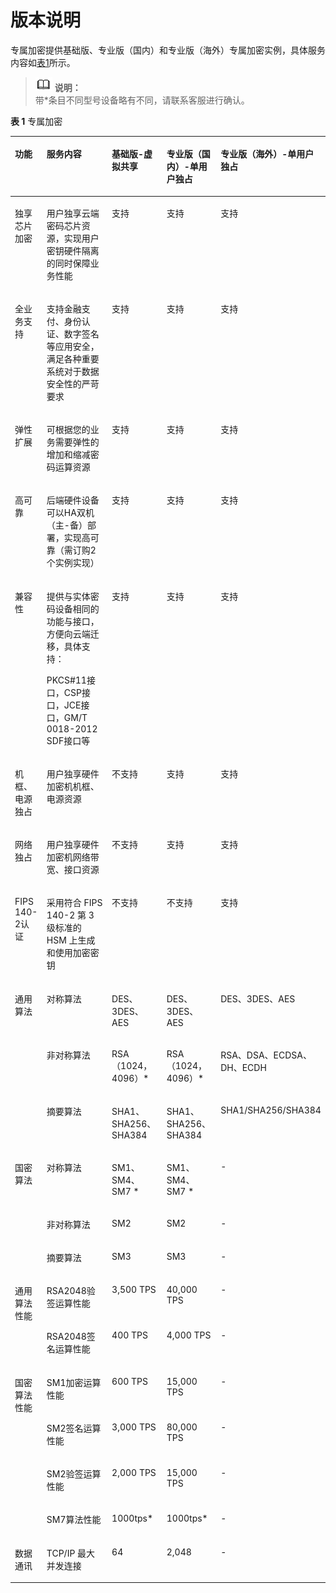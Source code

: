# 版本说明<a name="dew_01_0144"></a>

专属加密提供基础版、专业版（国内）和专业版（海外）专属加密实例，具体服务内容如[表1](#zh-cn_topic_0112991614_table1780213431484)所示。

>![](public_sys-resources/icon-note.gif) **说明：**   
>带\*条目不同型号设备略有不同，请联系客服进行确认。  

**表 1**  专属加密

<a name="zh-cn_topic_0112991614_table1780213431484"></a>
<table><thead align="left"><tr id="zh-cn_topic_0112991614_row9535184412488"><th class="cellrowborder" valign="top" width="10.3010301030103%" id="mcps1.2.6.1.1"><p id="zh-cn_topic_0112991614_p3535184494810"><a name="zh-cn_topic_0112991614_p3535184494810"></a><a name="zh-cn_topic_0112991614_p3535184494810"></a>功能</p>
</th>
<th class="cellrowborder" valign="top" width="31.543154315431543%" id="mcps1.2.6.1.2"><p id="zh-cn_topic_0112991614_p1153534411482"><a name="zh-cn_topic_0112991614_p1153534411482"></a><a name="zh-cn_topic_0112991614_p1153534411482"></a>服务内容</p>
</th>
<th class="cellrowborder" valign="top" width="18.81188118811881%" id="mcps1.2.6.1.3"><p id="zh-cn_topic_0112991614_p153584474813"><a name="zh-cn_topic_0112991614_p153584474813"></a><a name="zh-cn_topic_0112991614_p153584474813"></a>基础版-虚拟共享</p>
</th>
<th class="cellrowborder" valign="top" width="18.051805180518052%" id="mcps1.2.6.1.4"><p id="zh-cn_topic_0112991614_p1453594494817"><a name="zh-cn_topic_0112991614_p1453594494817"></a><a name="zh-cn_topic_0112991614_p1453594494817"></a>专业版（国内）-单用户独占</p>
</th>
<th class="cellrowborder" valign="top" width="21.292129212921292%" id="mcps1.2.6.1.5"><p id="zh-cn_topic_0112991614_p784010812496"><a name="zh-cn_topic_0112991614_p784010812496"></a><a name="zh-cn_topic_0112991614_p784010812496"></a>专业版（海外）-单用户独占</p>
</th>
</tr>
</thead>
<tbody><tr id="zh-cn_topic_0112991614_row4535544134814"><td class="cellrowborder" valign="top" width="10.3010301030103%" headers="mcps1.2.6.1.1 "><p id="zh-cn_topic_0112991614_p053584416488"><a name="zh-cn_topic_0112991614_p053584416488"></a><a name="zh-cn_topic_0112991614_p053584416488"></a>独享芯片加密</p>
</td>
<td class="cellrowborder" valign="top" width="31.543154315431543%" headers="mcps1.2.6.1.2 "><p id="zh-cn_topic_0112991614_p65355444486"><a name="zh-cn_topic_0112991614_p65355444486"></a><a name="zh-cn_topic_0112991614_p65355444486"></a>用户独享云端密码芯片资源，实现用户密钥硬件隔离的同时保障业务性能</p>
</td>
<td class="cellrowborder" valign="top" width="18.81188118811881%" headers="mcps1.2.6.1.3 "><p id="zh-cn_topic_0112991614_p0535144134818"><a name="zh-cn_topic_0112991614_p0535144134818"></a><a name="zh-cn_topic_0112991614_p0535144134818"></a>支持</p>
</td>
<td class="cellrowborder" valign="top" width="18.051805180518052%" headers="mcps1.2.6.1.4 "><p id="zh-cn_topic_0112991614_p653514416480"><a name="zh-cn_topic_0112991614_p653514416480"></a><a name="zh-cn_topic_0112991614_p653514416480"></a>支持</p>
</td>
<td class="cellrowborder" valign="top" width="21.292129212921292%" headers="mcps1.2.6.1.5 "><p id="zh-cn_topic_0112991614_p1384018854911"><a name="zh-cn_topic_0112991614_p1384018854911"></a><a name="zh-cn_topic_0112991614_p1384018854911"></a>支持</p>
</td>
</tr>
<tr id="zh-cn_topic_0112991614_row153584412486"><td class="cellrowborder" valign="top" width="10.3010301030103%" headers="mcps1.2.6.1.1 "><p id="zh-cn_topic_0112991614_p4535144413484"><a name="zh-cn_topic_0112991614_p4535144413484"></a><a name="zh-cn_topic_0112991614_p4535144413484"></a>全业务支持</p>
</td>
<td class="cellrowborder" valign="top" width="31.543154315431543%" headers="mcps1.2.6.1.2 "><p id="zh-cn_topic_0112991614_p12536184418489"><a name="zh-cn_topic_0112991614_p12536184418489"></a><a name="zh-cn_topic_0112991614_p12536184418489"></a>支持金融支付、身份认证、数字签名等应用安全，满足各种重要系统对于数据安全性的严苛要求</p>
</td>
<td class="cellrowborder" valign="top" width="18.81188118811881%" headers="mcps1.2.6.1.3 "><p id="zh-cn_topic_0112991614_p35363448481"><a name="zh-cn_topic_0112991614_p35363448481"></a><a name="zh-cn_topic_0112991614_p35363448481"></a>支持</p>
</td>
<td class="cellrowborder" valign="top" width="18.051805180518052%" headers="mcps1.2.6.1.4 "><p id="zh-cn_topic_0112991614_p13536194484811"><a name="zh-cn_topic_0112991614_p13536194484811"></a><a name="zh-cn_topic_0112991614_p13536194484811"></a>支持</p>
</td>
<td class="cellrowborder" valign="top" width="21.292129212921292%" headers="mcps1.2.6.1.5 "><p id="zh-cn_topic_0112991614_p12840168194915"><a name="zh-cn_topic_0112991614_p12840168194915"></a><a name="zh-cn_topic_0112991614_p12840168194915"></a>支持</p>
</td>
</tr>
<tr id="zh-cn_topic_0112991614_row17536104404811"><td class="cellrowborder" valign="top" width="10.3010301030103%" headers="mcps1.2.6.1.1 "><p id="zh-cn_topic_0112991614_p1853674454817"><a name="zh-cn_topic_0112991614_p1853674454817"></a><a name="zh-cn_topic_0112991614_p1853674454817"></a>弹性扩展</p>
</td>
<td class="cellrowborder" valign="top" width="31.543154315431543%" headers="mcps1.2.6.1.2 "><p id="zh-cn_topic_0112991614_p2053612445480"><a name="zh-cn_topic_0112991614_p2053612445480"></a><a name="zh-cn_topic_0112991614_p2053612445480"></a>可根据您的业务需要弹性的增加和缩减密码运算资源</p>
</td>
<td class="cellrowborder" valign="top" width="18.81188118811881%" headers="mcps1.2.6.1.3 "><p id="zh-cn_topic_0112991614_p185361644164812"><a name="zh-cn_topic_0112991614_p185361644164812"></a><a name="zh-cn_topic_0112991614_p185361644164812"></a>支持</p>
</td>
<td class="cellrowborder" valign="top" width="18.051805180518052%" headers="mcps1.2.6.1.4 "><p id="zh-cn_topic_0112991614_p953618443488"><a name="zh-cn_topic_0112991614_p953618443488"></a><a name="zh-cn_topic_0112991614_p953618443488"></a>支持</p>
</td>
<td class="cellrowborder" valign="top" width="21.292129212921292%" headers="mcps1.2.6.1.5 "><p id="zh-cn_topic_0112991614_p1084111816491"><a name="zh-cn_topic_0112991614_p1084111816491"></a><a name="zh-cn_topic_0112991614_p1084111816491"></a>支持</p>
</td>
</tr>
<tr id="zh-cn_topic_0112991614_row753684494816"><td class="cellrowborder" valign="top" width="10.3010301030103%" headers="mcps1.2.6.1.1 "><p id="zh-cn_topic_0112991614_p2537144434810"><a name="zh-cn_topic_0112991614_p2537144434810"></a><a name="zh-cn_topic_0112991614_p2537144434810"></a>高可靠</p>
</td>
<td class="cellrowborder" valign="top" width="31.543154315431543%" headers="mcps1.2.6.1.2 "><p id="zh-cn_topic_0112991614_p16537544174812"><a name="zh-cn_topic_0112991614_p16537544174812"></a><a name="zh-cn_topic_0112991614_p16537544174812"></a>后端硬件设备可以HA双机（主-备）部署，实现高可靠（需订购2个实例实现）</p>
</td>
<td class="cellrowborder" valign="top" width="18.81188118811881%" headers="mcps1.2.6.1.3 "><p id="zh-cn_topic_0112991614_p19537154494818"><a name="zh-cn_topic_0112991614_p19537154494818"></a><a name="zh-cn_topic_0112991614_p19537154494818"></a>支持</p>
</td>
<td class="cellrowborder" valign="top" width="18.051805180518052%" headers="mcps1.2.6.1.4 "><p id="zh-cn_topic_0112991614_p135371344204817"><a name="zh-cn_topic_0112991614_p135371344204817"></a><a name="zh-cn_topic_0112991614_p135371344204817"></a>支持</p>
</td>
<td class="cellrowborder" valign="top" width="21.292129212921292%" headers="mcps1.2.6.1.5 "><p id="zh-cn_topic_0112991614_p208413814498"><a name="zh-cn_topic_0112991614_p208413814498"></a><a name="zh-cn_topic_0112991614_p208413814498"></a>支持</p>
</td>
</tr>
<tr id="zh-cn_topic_0112991614_row1053744474816"><td class="cellrowborder" valign="top" width="10.3010301030103%" headers="mcps1.2.6.1.1 "><p id="zh-cn_topic_0112991614_p05371044114813"><a name="zh-cn_topic_0112991614_p05371044114813"></a><a name="zh-cn_topic_0112991614_p05371044114813"></a>兼容性</p>
</td>
<td class="cellrowborder" valign="top" width="31.543154315431543%" headers="mcps1.2.6.1.2 "><p id="zh-cn_topic_0112991614_p1353710441488"><a name="zh-cn_topic_0112991614_p1353710441488"></a><a name="zh-cn_topic_0112991614_p1353710441488"></a>提供与实体密码设备相同的功能与接口，方便向云端迁移，具体支持：</p>
<p id="zh-cn_topic_0112991614_p853714418487"><a name="zh-cn_topic_0112991614_p853714418487"></a><a name="zh-cn_topic_0112991614_p853714418487"></a>PKCS#11接口，CSP接口，JCE接口，GM/T 0018-2012 SDF接口等</p>
</td>
<td class="cellrowborder" valign="top" width="18.81188118811881%" headers="mcps1.2.6.1.3 "><p id="zh-cn_topic_0112991614_p6537644114818"><a name="zh-cn_topic_0112991614_p6537644114818"></a><a name="zh-cn_topic_0112991614_p6537644114818"></a>支持</p>
</td>
<td class="cellrowborder" valign="top" width="18.051805180518052%" headers="mcps1.2.6.1.4 "><p id="zh-cn_topic_0112991614_p1953719448489"><a name="zh-cn_topic_0112991614_p1953719448489"></a><a name="zh-cn_topic_0112991614_p1953719448489"></a>支持</p>
</td>
<td class="cellrowborder" valign="top" width="21.292129212921292%" headers="mcps1.2.6.1.5 "><p id="zh-cn_topic_0112991614_p584198154910"><a name="zh-cn_topic_0112991614_p584198154910"></a><a name="zh-cn_topic_0112991614_p584198154910"></a>支持</p>
</td>
</tr>
<tr id="zh-cn_topic_0112991614_row11537644184817"><td class="cellrowborder" valign="top" width="10.3010301030103%" headers="mcps1.2.6.1.1 "><p id="zh-cn_topic_0112991614_p4537144419483"><a name="zh-cn_topic_0112991614_p4537144419483"></a><a name="zh-cn_topic_0112991614_p4537144419483"></a>机框、电源独占</p>
</td>
<td class="cellrowborder" valign="top" width="31.543154315431543%" headers="mcps1.2.6.1.2 "><p id="zh-cn_topic_0112991614_p1453711444487"><a name="zh-cn_topic_0112991614_p1453711444487"></a><a name="zh-cn_topic_0112991614_p1453711444487"></a>用户独享硬件加密机机框、电源资源</p>
</td>
<td class="cellrowborder" valign="top" width="18.81188118811881%" headers="mcps1.2.6.1.3 "><p id="zh-cn_topic_0112991614_p145371744114820"><a name="zh-cn_topic_0112991614_p145371744114820"></a><a name="zh-cn_topic_0112991614_p145371744114820"></a>不支持</p>
</td>
<td class="cellrowborder" valign="top" width="18.051805180518052%" headers="mcps1.2.6.1.4 "><p id="zh-cn_topic_0112991614_p11537134415481"><a name="zh-cn_topic_0112991614_p11537134415481"></a><a name="zh-cn_topic_0112991614_p11537134415481"></a>支持</p>
</td>
<td class="cellrowborder" valign="top" width="21.292129212921292%" headers="mcps1.2.6.1.5 "><p id="zh-cn_topic_0112991614_p984128144911"><a name="zh-cn_topic_0112991614_p984128144911"></a><a name="zh-cn_topic_0112991614_p984128144911"></a>支持</p>
</td>
</tr>
<tr id="zh-cn_topic_0112991614_row653744410486"><td class="cellrowborder" valign="top" width="10.3010301030103%" headers="mcps1.2.6.1.1 "><p id="zh-cn_topic_0112991614_p2537154416480"><a name="zh-cn_topic_0112991614_p2537154416480"></a><a name="zh-cn_topic_0112991614_p2537154416480"></a>网络独占</p>
</td>
<td class="cellrowborder" valign="top" width="31.543154315431543%" headers="mcps1.2.6.1.2 "><p id="zh-cn_topic_0112991614_p1853704454814"><a name="zh-cn_topic_0112991614_p1853704454814"></a><a name="zh-cn_topic_0112991614_p1853704454814"></a>用户独享硬件加密机网络带宽、接口资源</p>
</td>
<td class="cellrowborder" valign="top" width="18.81188118811881%" headers="mcps1.2.6.1.3 "><p id="zh-cn_topic_0112991614_p1853864444816"><a name="zh-cn_topic_0112991614_p1853864444816"></a><a name="zh-cn_topic_0112991614_p1853864444816"></a>不支持</p>
</td>
<td class="cellrowborder" valign="top" width="18.051805180518052%" headers="mcps1.2.6.1.4 "><p id="zh-cn_topic_0112991614_p135381644114814"><a name="zh-cn_topic_0112991614_p135381644114814"></a><a name="zh-cn_topic_0112991614_p135381644114814"></a>支持</p>
</td>
<td class="cellrowborder" valign="top" width="21.292129212921292%" headers="mcps1.2.6.1.5 "><p id="zh-cn_topic_0112991614_p108411684495"><a name="zh-cn_topic_0112991614_p108411684495"></a><a name="zh-cn_topic_0112991614_p108411684495"></a>支持</p>
</td>
</tr>
<tr id="zh-cn_topic_0112991614_row0246420121911"><td class="cellrowborder" valign="top" width="10.3010301030103%" headers="mcps1.2.6.1.1 "><p id="zh-cn_topic_0112991614_p17539444124819"><a name="zh-cn_topic_0112991614_p17539444124819"></a><a name="zh-cn_topic_0112991614_p17539444124819"></a>FIPS 140-2认证</p>
</td>
<td class="cellrowborder" valign="top" width="31.543154315431543%" headers="mcps1.2.6.1.2 "><p id="zh-cn_topic_0112991614_p45391044164811"><a name="zh-cn_topic_0112991614_p45391044164811"></a><a name="zh-cn_topic_0112991614_p45391044164811"></a>采用符合 FIPS 140-2 第 3 级标准的 HSM 上生成和使用加密密钥</p>
</td>
<td class="cellrowborder" valign="top" width="18.81188118811881%" headers="mcps1.2.6.1.3 "><p id="zh-cn_topic_0112991614_p1353910443486"><a name="zh-cn_topic_0112991614_p1353910443486"></a><a name="zh-cn_topic_0112991614_p1353910443486"></a>不支持</p>
</td>
<td class="cellrowborder" valign="top" width="18.051805180518052%" headers="mcps1.2.6.1.4 "><p id="zh-cn_topic_0112991614_p165391144174819"><a name="zh-cn_topic_0112991614_p165391144174819"></a><a name="zh-cn_topic_0112991614_p165391144174819"></a>不支持</p>
</td>
<td class="cellrowborder" valign="top" width="21.292129212921292%" headers="mcps1.2.6.1.5 "><p id="zh-cn_topic_0112991614_p108411980494"><a name="zh-cn_topic_0112991614_p108411980494"></a><a name="zh-cn_topic_0112991614_p108411980494"></a>支持</p>
</td>
</tr>
<tr id="zh-cn_topic_0112991614_row1172761103015"><td class="cellrowborder" rowspan="3" valign="top" width="10.3010301030103%" headers="mcps1.2.6.1.1 "><p id="zh-cn_topic_0112991614_p1130181753015"><a name="zh-cn_topic_0112991614_p1130181753015"></a><a name="zh-cn_topic_0112991614_p1130181753015"></a>通用算法</p>
</td>
<td class="cellrowborder" valign="top" width="31.543154315431543%" headers="mcps1.2.6.1.2 "><p id="zh-cn_topic_0112991614_p1230111723015"><a name="zh-cn_topic_0112991614_p1230111723015"></a><a name="zh-cn_topic_0112991614_p1230111723015"></a>对称算法</p>
</td>
<td class="cellrowborder" valign="top" width="18.81188118811881%" headers="mcps1.2.6.1.3 "><p id="zh-cn_topic_0112991614_p11301017103019"><a name="zh-cn_topic_0112991614_p11301017103019"></a><a name="zh-cn_topic_0112991614_p11301017103019"></a>DES、3DES、AES</p>
</td>
<td class="cellrowborder" valign="top" width="18.051805180518052%" headers="mcps1.2.6.1.4 "><p id="zh-cn_topic_0112991614_p830201783019"><a name="zh-cn_topic_0112991614_p830201783019"></a><a name="zh-cn_topic_0112991614_p830201783019"></a>DES、3DES、AES</p>
</td>
<td class="cellrowborder" valign="top" width="21.292129212921292%" headers="mcps1.2.6.1.5 "><p id="zh-cn_topic_0112991614_p1330101753018"><a name="zh-cn_topic_0112991614_p1330101753018"></a><a name="zh-cn_topic_0112991614_p1330101753018"></a>DES、3DES、AES</p>
</td>
</tr>
<tr id="zh-cn_topic_0112991614_row769010594290"><td class="cellrowborder" valign="top" headers="mcps1.2.6.1.1 "><p id="zh-cn_topic_0112991614_p6308170308"><a name="zh-cn_topic_0112991614_p6308170308"></a><a name="zh-cn_topic_0112991614_p6308170308"></a>非对称算法</p>
</td>
<td class="cellrowborder" valign="top" headers="mcps1.2.6.1.2 "><p id="zh-cn_topic_0112991614_p123001763019"><a name="zh-cn_topic_0112991614_p123001763019"></a><a name="zh-cn_topic_0112991614_p123001763019"></a>RSA（1024，4096）*</p>
</td>
<td class="cellrowborder" valign="top" headers="mcps1.2.6.1.3 "><p id="zh-cn_topic_0112991614_p173061713309"><a name="zh-cn_topic_0112991614_p173061713309"></a><a name="zh-cn_topic_0112991614_p173061713309"></a>RSA（1024，4096）*</p>
</td>
<td class="cellrowborder" valign="top" headers="mcps1.2.6.1.4 "><p id="zh-cn_topic_0112991614_p130101716300"><a name="zh-cn_topic_0112991614_p130101716300"></a><a name="zh-cn_topic_0112991614_p130101716300"></a>RSA、DSA、ECDSA、DH、ECDH</p>
</td>
</tr>
<tr id="zh-cn_topic_0112991614_row8472185714290"><td class="cellrowborder" valign="top" headers="mcps1.2.6.1.1 "><p id="zh-cn_topic_0112991614_p6301117123013"><a name="zh-cn_topic_0112991614_p6301117123013"></a><a name="zh-cn_topic_0112991614_p6301117123013"></a>摘要算法</p>
</td>
<td class="cellrowborder" valign="top" headers="mcps1.2.6.1.2 "><p id="zh-cn_topic_0112991614_p331617183012"><a name="zh-cn_topic_0112991614_p331617183012"></a><a name="zh-cn_topic_0112991614_p331617183012"></a>SHA1、SHA256、SHA384</p>
</td>
<td class="cellrowborder" valign="top" headers="mcps1.2.6.1.3 "><p id="zh-cn_topic_0112991614_p831151753019"><a name="zh-cn_topic_0112991614_p831151753019"></a><a name="zh-cn_topic_0112991614_p831151753019"></a>SHA1、SHA256、SHA384</p>
</td>
<td class="cellrowborder" valign="top" headers="mcps1.2.6.1.4 "><p id="zh-cn_topic_0112991614_p63101718308"><a name="zh-cn_topic_0112991614_p63101718308"></a><a name="zh-cn_topic_0112991614_p63101718308"></a>SHA1/SHA256/SHA384</p>
</td>
</tr>
<tr id="zh-cn_topic_0112991614_row1150645582911"><td class="cellrowborder" rowspan="3" valign="top" width="10.3010301030103%" headers="mcps1.2.6.1.1 "><p id="zh-cn_topic_0112991614_p17311217153017"><a name="zh-cn_topic_0112991614_p17311217153017"></a><a name="zh-cn_topic_0112991614_p17311217153017"></a>国密算法</p>
</td>
<td class="cellrowborder" valign="top" width="31.543154315431543%" headers="mcps1.2.6.1.2 "><p id="zh-cn_topic_0112991614_p63112177307"><a name="zh-cn_topic_0112991614_p63112177307"></a><a name="zh-cn_topic_0112991614_p63112177307"></a>对称算法</p>
</td>
<td class="cellrowborder" valign="top" width="18.81188118811881%" headers="mcps1.2.6.1.3 "><p id="zh-cn_topic_0112991614_p53181711309"><a name="zh-cn_topic_0112991614_p53181711309"></a><a name="zh-cn_topic_0112991614_p53181711309"></a>SM1、SM4、SM7 *</p>
</td>
<td class="cellrowborder" valign="top" width="18.051805180518052%" headers="mcps1.2.6.1.4 "><p id="zh-cn_topic_0112991614_p1831111723018"><a name="zh-cn_topic_0112991614_p1831111723018"></a><a name="zh-cn_topic_0112991614_p1831111723018"></a>SM1、SM4、SM7 *</p>
</td>
<td class="cellrowborder" valign="top" width="21.292129212921292%" headers="mcps1.2.6.1.5 "><p id="zh-cn_topic_0112991614_p53113179308"><a name="zh-cn_topic_0112991614_p53113179308"></a><a name="zh-cn_topic_0112991614_p53113179308"></a>-</p>
</td>
</tr>
<tr id="zh-cn_topic_0112991614_row483211538294"><td class="cellrowborder" valign="top" headers="mcps1.2.6.1.1 "><p id="zh-cn_topic_0112991614_p13315176301"><a name="zh-cn_topic_0112991614_p13315176301"></a><a name="zh-cn_topic_0112991614_p13315176301"></a>非对称算法</p>
</td>
<td class="cellrowborder" valign="top" headers="mcps1.2.6.1.2 "><p id="zh-cn_topic_0112991614_p17316172308"><a name="zh-cn_topic_0112991614_p17316172308"></a><a name="zh-cn_topic_0112991614_p17316172308"></a>SM2</p>
</td>
<td class="cellrowborder" valign="top" headers="mcps1.2.6.1.3 "><p id="zh-cn_topic_0112991614_p231161783010"><a name="zh-cn_topic_0112991614_p231161783010"></a><a name="zh-cn_topic_0112991614_p231161783010"></a>SM2</p>
</td>
<td class="cellrowborder" valign="top" headers="mcps1.2.6.1.4 "><p id="zh-cn_topic_0112991614_p1131117173010"><a name="zh-cn_topic_0112991614_p1131117173010"></a><a name="zh-cn_topic_0112991614_p1131117173010"></a>-</p>
</td>
</tr>
<tr id="zh-cn_topic_0112991614_row102521459293"><td class="cellrowborder" valign="top" headers="mcps1.2.6.1.1 "><p id="zh-cn_topic_0112991614_p631171773020"><a name="zh-cn_topic_0112991614_p631171773020"></a><a name="zh-cn_topic_0112991614_p631171773020"></a>摘要算法</p>
</td>
<td class="cellrowborder" valign="top" headers="mcps1.2.6.1.2 "><p id="zh-cn_topic_0112991614_p153161793019"><a name="zh-cn_topic_0112991614_p153161793019"></a><a name="zh-cn_topic_0112991614_p153161793019"></a>SM3</p>
</td>
<td class="cellrowborder" valign="top" headers="mcps1.2.6.1.3 "><p id="zh-cn_topic_0112991614_p133161713017"><a name="zh-cn_topic_0112991614_p133161713017"></a><a name="zh-cn_topic_0112991614_p133161713017"></a>SM3</p>
</td>
<td class="cellrowborder" valign="top" headers="mcps1.2.6.1.4 "><p id="zh-cn_topic_0112991614_p3315177301"><a name="zh-cn_topic_0112991614_p3315177301"></a><a name="zh-cn_topic_0112991614_p3315177301"></a>-</p>
</td>
</tr>
<tr id="zh-cn_topic_0112991614_row1753824411486"><td class="cellrowborder" rowspan="2" valign="top" width="10.3010301030103%" headers="mcps1.2.6.1.1 "><p id="zh-cn_topic_0112991614_p15538144412489"><a name="zh-cn_topic_0112991614_p15538144412489"></a><a name="zh-cn_topic_0112991614_p15538144412489"></a>通用算法性能</p>
</td>
<td class="cellrowborder" valign="top" width="31.543154315431543%" headers="mcps1.2.6.1.2 "><p id="zh-cn_topic_0112991614_p653810444485"><a name="zh-cn_topic_0112991614_p653810444485"></a><a name="zh-cn_topic_0112991614_p653810444485"></a>RSA2048验签运算性能</p>
</td>
<td class="cellrowborder" valign="top" width="18.81188118811881%" headers="mcps1.2.6.1.3 "><p id="zh-cn_topic_0112991614_p155381244194817"><a name="zh-cn_topic_0112991614_p155381244194817"></a><a name="zh-cn_topic_0112991614_p155381244194817"></a>3,500 TPS</p>
</td>
<td class="cellrowborder" valign="top" width="18.051805180518052%" headers="mcps1.2.6.1.4 "><p id="zh-cn_topic_0112991614_p5538244184811"><a name="zh-cn_topic_0112991614_p5538244184811"></a><a name="zh-cn_topic_0112991614_p5538244184811"></a>40,000 TPS</p>
</td>
<td class="cellrowborder" valign="top" width="21.292129212921292%" headers="mcps1.2.6.1.5 "><p id="zh-cn_topic_0112991614_p12841783494"><a name="zh-cn_topic_0112991614_p12841783494"></a><a name="zh-cn_topic_0112991614_p12841783494"></a>-</p>
</td>
</tr>
<tr id="zh-cn_topic_0112991614_row1153854420482"><td class="cellrowborder" valign="top" headers="mcps1.2.6.1.1 "><p id="zh-cn_topic_0112991614_p9538194464814"><a name="zh-cn_topic_0112991614_p9538194464814"></a><a name="zh-cn_topic_0112991614_p9538194464814"></a>RSA2048签名运算性能</p>
</td>
<td class="cellrowborder" valign="top" headers="mcps1.2.6.1.2 "><p id="zh-cn_topic_0112991614_p4538164413488"><a name="zh-cn_topic_0112991614_p4538164413488"></a><a name="zh-cn_topic_0112991614_p4538164413488"></a>400 TPS</p>
</td>
<td class="cellrowborder" valign="top" headers="mcps1.2.6.1.3 "><p id="zh-cn_topic_0112991614_p12538134416488"><a name="zh-cn_topic_0112991614_p12538134416488"></a><a name="zh-cn_topic_0112991614_p12538134416488"></a>4,000 TPS</p>
</td>
<td class="cellrowborder" valign="top" headers="mcps1.2.6.1.4 "><p id="zh-cn_topic_0112991614_p6841168154916"><a name="zh-cn_topic_0112991614_p6841168154916"></a><a name="zh-cn_topic_0112991614_p6841168154916"></a>-</p>
</td>
</tr>
<tr id="zh-cn_topic_0112991614_row1538174416487"><td class="cellrowborder" rowspan="4" valign="top" width="10.3010301030103%" headers="mcps1.2.6.1.1 "><p id="zh-cn_topic_0112991614_p165381544144814"><a name="zh-cn_topic_0112991614_p165381544144814"></a><a name="zh-cn_topic_0112991614_p165381544144814"></a>国密算法性能</p>
</td>
<td class="cellrowborder" valign="top" width="31.543154315431543%" headers="mcps1.2.6.1.2 "><p id="zh-cn_topic_0112991614_p1353824414489"><a name="zh-cn_topic_0112991614_p1353824414489"></a><a name="zh-cn_topic_0112991614_p1353824414489"></a>SM1加密运算性能</p>
</td>
<td class="cellrowborder" valign="top" width="18.81188118811881%" headers="mcps1.2.6.1.3 "><p id="zh-cn_topic_0112991614_p4538844144811"><a name="zh-cn_topic_0112991614_p4538844144811"></a><a name="zh-cn_topic_0112991614_p4538844144811"></a>600 TPS</p>
</td>
<td class="cellrowborder" valign="top" width="18.051805180518052%" headers="mcps1.2.6.1.4 "><p id="zh-cn_topic_0112991614_p15381044104814"><a name="zh-cn_topic_0112991614_p15381044104814"></a><a name="zh-cn_topic_0112991614_p15381044104814"></a>15,000 TPS</p>
</td>
<td class="cellrowborder" valign="top" width="21.292129212921292%" headers="mcps1.2.6.1.5 "><p id="zh-cn_topic_0112991614_p128418854920"><a name="zh-cn_topic_0112991614_p128418854920"></a><a name="zh-cn_topic_0112991614_p128418854920"></a>-</p>
</td>
</tr>
<tr id="zh-cn_topic_0112991614_row0538114494813"><td class="cellrowborder" valign="top" headers="mcps1.2.6.1.1 "><p id="zh-cn_topic_0112991614_p185381844154817"><a name="zh-cn_topic_0112991614_p185381844154817"></a><a name="zh-cn_topic_0112991614_p185381844154817"></a>SM2签名运算性能</p>
</td>
<td class="cellrowborder" valign="top" headers="mcps1.2.6.1.2 "><p id="zh-cn_topic_0112991614_p175381441486"><a name="zh-cn_topic_0112991614_p175381441486"></a><a name="zh-cn_topic_0112991614_p175381441486"></a>3,000 TPS</p>
</td>
<td class="cellrowborder" valign="top" headers="mcps1.2.6.1.3 "><p id="zh-cn_topic_0112991614_p2539144484810"><a name="zh-cn_topic_0112991614_p2539144484810"></a><a name="zh-cn_topic_0112991614_p2539144484810"></a>80,000 TPS</p>
</td>
<td class="cellrowborder" valign="top" headers="mcps1.2.6.1.4 "><p id="zh-cn_topic_0112991614_p384111884914"><a name="zh-cn_topic_0112991614_p384111884914"></a><a name="zh-cn_topic_0112991614_p384111884914"></a>-</p>
</td>
</tr>
<tr id="zh-cn_topic_0112991614_row653914410482"><td class="cellrowborder" valign="top" headers="mcps1.2.6.1.1 "><p id="zh-cn_topic_0112991614_p8539174420483"><a name="zh-cn_topic_0112991614_p8539174420483"></a><a name="zh-cn_topic_0112991614_p8539174420483"></a>SM2验签运算性能</p>
</td>
<td class="cellrowborder" valign="top" headers="mcps1.2.6.1.2 "><p id="zh-cn_topic_0112991614_p2539044144820"><a name="zh-cn_topic_0112991614_p2539044144820"></a><a name="zh-cn_topic_0112991614_p2539044144820"></a>2,000 TPS</p>
</td>
<td class="cellrowborder" valign="top" headers="mcps1.2.6.1.3 "><p id="zh-cn_topic_0112991614_p1539184416487"><a name="zh-cn_topic_0112991614_p1539184416487"></a><a name="zh-cn_topic_0112991614_p1539184416487"></a>15,000 TPS</p>
</td>
<td class="cellrowborder" valign="top" headers="mcps1.2.6.1.4 "><p id="zh-cn_topic_0112991614_p12841184493"><a name="zh-cn_topic_0112991614_p12841184493"></a><a name="zh-cn_topic_0112991614_p12841184493"></a>-</p>
</td>
</tr>
<tr id="zh-cn_topic_0112991614_row208214143587"><td class="cellrowborder" valign="top" headers="mcps1.2.6.1.1 "><p id="zh-cn_topic_0112991614_p5826149582"><a name="zh-cn_topic_0112991614_p5826149582"></a><a name="zh-cn_topic_0112991614_p5826149582"></a>SM7算法性能</p>
</td>
<td class="cellrowborder" valign="top" headers="mcps1.2.6.1.2 "><p id="zh-cn_topic_0112991614_p782914145813"><a name="zh-cn_topic_0112991614_p782914145813"></a><a name="zh-cn_topic_0112991614_p782914145813"></a>1000tps*</p>
</td>
<td class="cellrowborder" valign="top" headers="mcps1.2.6.1.3 "><p id="zh-cn_topic_0112991614_p7821314185812"><a name="zh-cn_topic_0112991614_p7821314185812"></a><a name="zh-cn_topic_0112991614_p7821314185812"></a>1000tps*</p>
</td>
<td class="cellrowborder" valign="top" headers="mcps1.2.6.1.4 "><p id="zh-cn_topic_0112991614_p582181495812"><a name="zh-cn_topic_0112991614_p582181495812"></a><a name="zh-cn_topic_0112991614_p582181495812"></a>-</p>
</td>
</tr>
<tr id="zh-cn_topic_0112991614_row6227124910280"><td class="cellrowborder" valign="top" width="10.3010301030103%" headers="mcps1.2.6.1.1 "><p id="zh-cn_topic_0112991614_p253844494812"><a name="zh-cn_topic_0112991614_p253844494812"></a><a name="zh-cn_topic_0112991614_p253844494812"></a>数据通讯</p>
</td>
<td class="cellrowborder" valign="top" width="31.543154315431543%" headers="mcps1.2.6.1.2 "><p id="zh-cn_topic_0112991614_p5538114417484"><a name="zh-cn_topic_0112991614_p5538114417484"></a><a name="zh-cn_topic_0112991614_p5538114417484"></a>TCP/IP 最大并发连接</p>
</td>
<td class="cellrowborder" valign="top" width="18.81188118811881%" headers="mcps1.2.6.1.3 "><p id="zh-cn_topic_0112991614_p145381344184811"><a name="zh-cn_topic_0112991614_p145381344184811"></a><a name="zh-cn_topic_0112991614_p145381344184811"></a>64</p>
</td>
<td class="cellrowborder" valign="top" width="18.051805180518052%" headers="mcps1.2.6.1.4 "><p id="zh-cn_topic_0112991614_p17538114414814"><a name="zh-cn_topic_0112991614_p17538114414814"></a><a name="zh-cn_topic_0112991614_p17538114414814"></a>2,048</p>
</td>
<td class="cellrowborder" valign="top" width="21.292129212921292%" headers="mcps1.2.6.1.5 "><p id="zh-cn_topic_0112991614_p98411280496"><a name="zh-cn_topic_0112991614_p98411280496"></a><a name="zh-cn_topic_0112991614_p98411280496"></a>-</p>
</td>
</tr>
</tbody>
</table>

